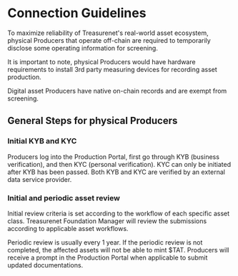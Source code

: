 # Connection Guidelines

To maximize reliability of Treasurenet's real-world asset ecosystem, physical Producers that operate off-chain are required to temporarily disclose some operating information for screening.

It is important to note, physical Producers would have hardware requirements to install 3rd party measuring devices for recording asset production.

Digital asset Producers have native on-chain records and are exempt from screening.

## General Steps for physical Producers

### Initial KYB and KYC

Producers log into the Production Portal, first go through KYB (business verification), and then KYC (personal verification). KYC can only be initiated after KYB has been passed. Both KYB and KYC are verified by an external data service provider.

### Initial and periodic asset review

Initial review criteria is set according to the workflow of each specific asset class.
Treasurenet Foundation Manager will review the submissions according to applicable asset workflows.

Periodic review is usually every 1 year. If the periodic review is not completed, the affected assets will not be able to mint $TAT. Producers will receive a prompt in the Production Portal when applicable to submit updated documentations.